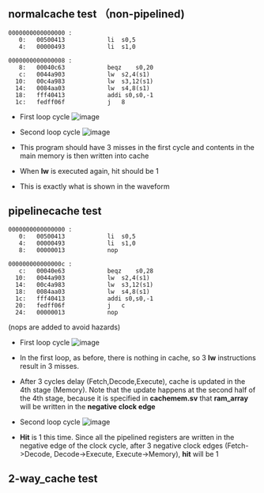 ## normalcache test （non-pipelined)

```
0000000000000000 :
   0:	00500413          	li	s0,5
   4:	00000493          	li	s1,0

0000000000000008 :
   8:	00040c63          	beqz	s0,20 
   c:	0044a903          	lw	s2,4(s1)
  10:	00c4a983          	lw	s3,12(s1)
  14:	0084aa03          	lw	s4,8(s1)
  18:	fff40413          	addi s0,s0,-1
  1c:	fedff06f          	j	8 
```
- First loop cycle
![image](https://user-images.githubusercontent.com/58468284/208069817-d1cc9cd2-d08d-4a32-bd1f-6c99936f455c.png)
- Second loop cycle
![image](https://user-images.githubusercontent.com/58468284/208070540-9ff20e48-f8b4-4866-85f7-34d748c9ecf9.png)

- This program should have 3 misses in the first cycle and contents in the main memory is then written into cache
- When **lw** is executed again, hit should be 1
- This is exactly what is shown in the waveform

## pipelinecache test

```
0000000000000000 :
   0:	00500413          	li	s0,5
   4:	00000493          	li	s1,0
   8:	00000013          	nop

000000000000000c :
   c:	00040e63          	beqz	s0,28 
  10:	0044a903          	lw	s2,4(s1)
  14:	00c4a983          	lw	s3,12(s1)
  18:	0084aa03          	lw	s4,8(s1)
  1c:	fff40413          	addi s0,s0,-1
  20:	fedff06f          	j	c 
  24:	00000013          	nop
```
(nops are added to avoid hazards)

- First loop cycle
![image](https://user-images.githubusercontent.com/58468284/208071674-fa80295b-e21c-42ca-a91e-05246c9495d3.png)

- In the first loop, as before, there is nothing in cache, so 3 **lw** instructions result in 3 misses.
- After 3 cycles delay (Fetch,Decode,Execute), cache is updated in the 4th stage (Memory). Note that the update happens at the second half of the 4th stage, because it is specified in **cachemem.sv** that **ram_array** will be written in the **negative clock edge**

- Second loop cycle
![image](https://user-images.githubusercontent.com/58468284/208073479-4a33e5b9-4ec9-44e8-8b99-d698c65f30f4.png)
- **Hit** is 1 this time. Since all the pipelined registers are written in the negative edge of the clock cycle, after 3 negative clock edges (Fetch->Decode, Decode->Execute, Execute->Memory), **hit** will be 1

## 2-way_cache test